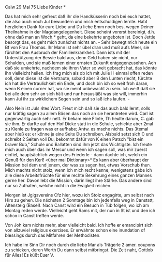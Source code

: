  Calw 29 Mai 75
Liebe Kinder <Fried>*

Das hat mich sehr gefreut daß ihr die Handküsserin noch bei euch hattet, die also auch noch Jul bewundern und mich entschuldigen lernte. Habt herzlichen Dank für eure Liebe und Du liebe Emm noch bes. wegen Deiner Theilnahme in der Magdangelegenheit. Diese scheint vorerst bereinigt, d.h. ohne daß man an Woch.* geht, da eine bekehrte angeboten ist. Doch Jettle besorgt das, es geht mich zunächst nichts an. - Sehr bewegt mich heute ein Bf von Frau Thomas. Ihr Mann ist sehr übel dran und muß aufs Meer, sie fürchtet den Ausbruch der Familienkrankheit. Dann ists mit der Unterstützung der Bessie bald aus, denn Geld haben sie nicht, nur Schulden, und sie muß lernen einer ernsten Zukunft entgegenzusehen. Ach daß sie umkehrte, nachdem sie ihren Vater so weit gebracht hat, das könnte ihn vielleicht heilen. Ich frag mich als ob ich mit Julie H einmal offen reden soll, denn diese ist die Vertraute; sobald aber B den Lunten riecht, fürchte ich hat die Vertraulichkeit ein Ende, und doch bin ich so weit froh daran, wenn B einen corner hat, wo sie meint unbewacht zu sein. Ich weiß daß sie bei alle dem sehr an sich hält und nur herausläßt was sie will, immerhin kann Jul ihr zu wirklichem Segen sein und so laß ichs laufen. -

Also Nein ist Juls 4tes Wort. Freut mich daß sie das auch bald lernt, solls nur kräftig sagen zu allem Bösen das noch an sie herantreten wird. Carl ist gegenwärtig auch sehr nett. Er bekam eine Flinte, Th heulte darum, C. gab sie ihm. Er durfte auf den Hof Dicke statt in die Schule, schickte aber 2mal zu Kienle zu fragen was er aufhabe; Antw. es mache nichts. Das 3temal aber hieß es: er könne ja eine Seite Du schreiben. Alsbald setzt sich C und schreibt 2 Seiten voll Du, bekommt dafür von K einen Patsch "bist ein braver Bub," Schule und Ballatten sind ihm jetzt das Wichtigste. 
Ich freute mich auch über das im Mercur und wenn ich sagen soll, was mir zuerst einfiel, hauptsächlich wegen des Friederle - dann dachte ich, welch ein Genuß für den Kerl! <über mal Dictionary>* Es kann aber überhaupt der Mission bei dem und jenem, der was zu sagen hat, etwas Vorschub thun. Mich machts nicht stolz, wenn ich mich recht kenne; wenigstens gäbe ich alle diese Arbeitsfrüchte für eine rechte Bekehrung eines ganzen Mannes gerne her. Davon lebt die Mission, darin liegt ihre Stärke. Das andere sind nur so Zuthaten, welche nicht in die Ewigkeit reichen.

Morgen ist Jglgsvereins Cfz hier, wozu ich Stolz engagirte, um selbst nach Hirs zu gehen. Die nächsten 2 Sonntage bin ich jedenfalls weg in Canstatt, Altensteig (Basel). Nach Canst wird ein Besuch in Tüb folgen, wo ich am Montag reden werde. Vielleicht geht Rams mit, der nun in St ist und den ich schon in Canst treffen werde.

Von Joh kam nichts mehr, aber vielleicht bald. Ich hoffe er emancipirt sich von allzuviel religious exercises. Er erwähnte schon eine inundation of blessings durch das Mitfahren der Methodisten.

Ich habe im Sinn Dir noch durch die liebe Mar als Trägerle 2 amer. coupons zu schicken, deren Werth Du dann selbst mitbringst. Die Zeit naht, Gottlob für Alles!
 Es küßt Euer
 V.
